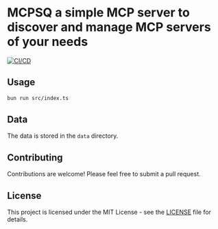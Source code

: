 # MCPSQ a simple MCP server to discover and manage MCP servers of your needs

[![CI/CD](https://github.com/xinbenlv/mcpsq/actions/workflows/ci.yml/badge.svg)](https://github.com/xinbenlv/mcpsq/actions/workflows/ci.yml)

## Usage

```bash
bun run src/index.ts
```

## Data

The data is stored in the `data` directory.

## Contributing

Contributions are welcome! Please feel free to submit a pull request.

## License

This project is licensed under the MIT License - see the [LICENSE](LICENSE) file for details.
